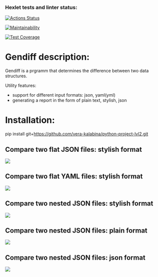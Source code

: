 ### Hexlet tests and linter status:
[![Actions Status](https://github.com/vera-kalabina/python-project-lvl2/workflows/hexlet-check/badge.svg)](https://github.com/vera-kalabina/python-project-lvl2/actions)

[![Maintainability](https://api.codeclimate.com/v1/badges/8bd2ad91c826be6fb0e4/maintainability)](https://codeclimate.com/github/vera-kalabina/python-project-lvl2/maintainability)

[![Test Coverage](https://api.codeclimate.com/v1/badges/8bd2ad91c826be6fb0e4/test_coverage)](https://codeclimate.com/github/vera-kalabina/python-project-lvl2/test_coverage)

# Gendiff description:
Gendiff is a prgramm that determines the difference between two data structures.

Utility features:
- support for different input formats: json, yaml(yml)
- generating a report in the form of plain text, stylish, json

# Installation:
pip install git+https://github.com/vera-kalabina/python-project-lvl2.git

## Compare two flat JSON files: stylish format
<a href="https://asciinema.org/a/510027" target="_blank"><img src="https://asciinema.org/a/510027.svg" /></a>

## Compare two flat YAML files: stylish format
<a href="https://asciinema.org/a/510790" target="_blank"><img src="https://asciinema.org/a/510790.svg" /></a>

## Compare two nested JSON files: stylish format
<a href="https://asciinema.org/a/513433" target="_blank"><img src="https://asciinema.org/a/513433.svg" /></a>

## Compare two nested JSON files: plain format
<a href="https://asciinema.org/a/514268" target="_blank"><img src="https://asciinema.org/a/514268.svg" /></a>

## Compare two nested JSON files: json format
<a href="https://asciinema.org/a/515155" target="_blank"><img src="https://asciinema.org/a/515155.svg" /></a> 
